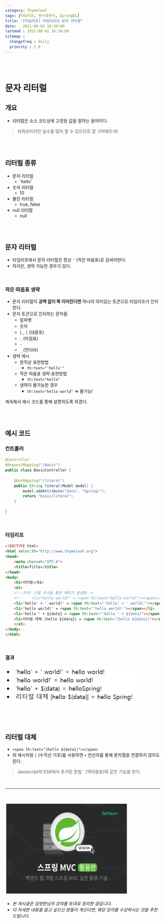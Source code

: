 ```yaml
---
category: Thymeleaf
tags: [타임리프, 변수표현식, SpringEL]
title: "[타임리프] 타임리프의 문자 리터럴"
date:   2021-08-02 10:30:00 
lastmod : 2021-08-02 10:30:00
sitemap :
  changefreq : daily
  priority : 1.0
---
```


<br/><br/>

# 문자 리터럴

## 개요

- 리터럴은 소스 코드상에 고정된 값을 말하는 용어이다.

> 쉬워보이지만 실수를 많이 할 수 있으므로 잘 기억해두자!

<br><br>

## 리터럴 종류

- 문자 리터럴
    - 'hello'
- 숫자 리터럴
    - 10
- 불린 리터럴
    - true, false
- null 리터럴
    - null

<br><br>

## 문자 리터럴

- 타임리프에서 문자 리터럴은 항상 `'` (작은 따옴표)로 감싸야한다.
- 하지만, 생략 가능한 경우가 있다.

<br>

### 작은 따옴표 생략

- 문자 리터럴이 **공백 없이 쭉 이어진다면** 하나의 의미있는 토큰으로 타임리프가 인지한다.
- 문자 토큰으로 인지하는 문자들
    - 알파벳
    - 숫자
    - `[` , `]` (대괄호)
    - `.` (마침표)
    - `-`
    - `_` (언더바)
- 생략 예시
    - 원칙상 표현방법
        - `th:text="'hello'"`
    - 작은 따옴표 생략 표현방법
        - `th:text="hello"`
    - 생략이 불가능한 경우
        - `th:text="hello world"` ⇒ 불가능!

계속해서 예시 코드를 통해 설명하도록 하겠다.

<br><br>

## 예시 코드

### 컨트롤러

```java
@Controller
@RequestMapping("/basic")
public class BasicController {

	@GetMapping("/literal")
	public String literal(Model model) {
		model.addAttribute("data", "Spring!");
		return "basic/literal";
	}
	
}
```

<br>

### 타임리프

```html
<!DOCTYPE html>
<html xmlns:th="http://www.thymeleaf.org">
<head>
	<meta charset="UTF-8">
	<title>Title</title>
</head>
<body>
	<h1>리터럴</h1>
	<ul>
	<!--주의! 다음 주석을 풀면 예외가 발생함-->
	<!--    <li>"hello world!" = <span th:text="hello world!"></span></li>-->
	<li>'hello' + ' world!' = <span th:text="'hello' + ' world!'"></span></li>
	<li>'hello world!' = <span th:text="'hello world!'"></span></li>
	<li>'hello ' + ${data} = <span th:text="'hello ' + ${data}"></span></li>
	<li>리터럴 대체 |hello ${data}| = <span th:text="|hello ${data}|"></span></li>
	</ul>
</body>
</html>
```

<br>

### 결과

![결과](/assets/img/2021-08-02-THYMELEAF_Literal/Untitled%209.png)

<br><br>

## 리터럴 대체

- `<span th:text="|hello ${data}|"></span>`
- 위 예시처럼 `|` (수직선 기호)를 사용하면 `+` 연산자를 통해 문자열을 연결하지 않아도 된다.

> Javascript의 ES6에서 추가된 문법 ` (역따옴표)와 같은 기능을 한다.

<br>

---

<br>

<a href="https://inf.run/YPER"><img src="/assets/img/Inflearn_Spring_MVC2/logo.png" width="400px" height="300px"></a>

- *본 게시글은 김영한님의 강의를 토대로 정리한 글입니다.*
- *더 자세한 내용을 알고 싶으신 분들이 계신다면, 해당 강의를 수강하시는 것을 추천드립니다.*
